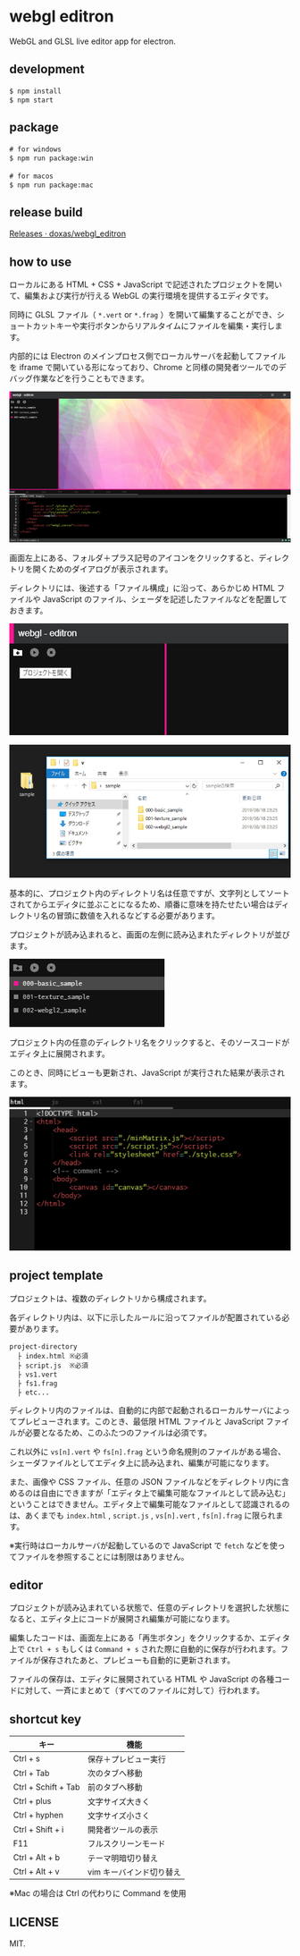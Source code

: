 # webgl editron

WebGL and GLSL live editor app for electron.

## development

```
$ npm install
$ npm start
```

## package

```
# for windows
$ npm run package:win

# for macos
$ npm run package:mac
```

## release build

[Releases · doxas/webgl\_editron](https://github.com/doxas/webgl_editron/releases)

## how to use

ローカルにある HTML + CSS + JavaScript で記述されたプロジェクトを開いて、編集および実行が行える WebGL の実行環境を提供するエディタです。

同時に GLSL ファイル（ `*.vert` or `*.frag` ）を開いて編集することができ、ショートカットキーや実行ボタンからリアルタイムにファイルを編集・実行します。

内部的には Electron のメインプロセス側でローカルサーバを起動してファイルを iframe で開いている形になっており、Chrome と同様の開発者ツールでのデバッグ作業などを行うこともできます。

![](./doc/01.jpg)

画面左上にある、フォルダ＋プラス記号のアイコンをクリックすると、ディレクトリを開くためのダイアログが表示されます。

ディレクトリには、後述する「ファイル構成」に沿って、あらかじめ HTML ファイルや JavaScript のファイル、シェーダを記述したファイルなどを配置しておきます。

![](./doc/03.jpg)

![](./doc/02.jpg)

基本的に、プロジェクト内のディレクトリ名は任意ですが、文字列としてソートされてからエディタに並ぶことになるため、順番に意味を持たせたい場合はディレクトリ名の冒頭に数値を入れるなどする必要があります。

プロジェクトが読み込まれると、画面の左側に読み込まれたディレクトリが並びます。

![](./doc/04.jpg)

プロジェクト内の任意のディレクトリ名をクリックすると、そのソースコードがエディタ上に展開されます。

このとき、同時にビューも更新され、JavaScript が実行された結果が表示されます。

![](./doc/05.jpg)

## project template

プロジェクトは、複数のディレクトリから構成されます。

各ディレクトリ内は、以下に示したルールに沿ってファイルが配置されている必要があります。

```
project-directory
  ├ index.html ※必須
  ├ script.js  ※必須
  ├ vs1.vert
  ├ fs1.frag
  ├ etc...
```

ディレクトリ内のファイルは、自動的に内部で起動されるローカルサーバによってプレビューされます。このとき、最低限 HTML ファイルと JavaScript ファイルが必要となるため、このふたつのファイルは必須です。

これ以外に `vs[n].vert` や `fs[n].frag` という命名規則のファイルがある場合、シェーダファイルとしてエディタ上に読み込まれ、編集が可能になります。

また、画像や CSS ファイル、任意の JSON ファイルなどをディレクトリ内に含めるのは自由にできますが「エディタ上で編集可能なファイルとして読み込む」ということはできません。エディタ上で編集可能なファイルとして認識されるのは、あくまでも `index.html` , `script.js` , `vs[n].vert` , `fs[n].frag` に限られます。

※実行時はローカルサーバが起動しているので JavaScript で `fetch` などを使ってファイルを参照することには制限はありません。

## editor

プロジェクトが読み込まれている状態で、任意のディレクトリを選択した状態になると、エディタ上にコードが展開され編集が可能になります。

編集したコードは、画面左上にある「再生ボタン」をクリックするか、エディタ上で `Ctrl + s` もしくは `Command + s` された際に自動的に保存が行われます。ファイルが保存されたあと、プレビューも自動的に更新されます。

ファイルの保存は、エディタに展開されている HTML や JavaScript の各種コードに対して、一斉にまとめて（すべてのファイルに対して）行われます。

## shortcut key

| キー                | 機能                     |
|---------------------|--------------------------|
| Ctrl + s            | 保存＋プレビュー実行     |
| Ctrl + Tab          | 次のタブへ移動           |
| Ctrl + Schift + Tab | 前のタブへ移動           |
| Ctrl + plus         | 文字サイズ大きく         |
| Ctrl + hyphen       | 文字サイズ小さく         |
| Ctrl + Shift + i    | 開発者ツールの表示       |
| F11                 | フルスクリーンモード     |
| Ctrl + Alt + b      | テーマ明暗切り替え       |
| Ctrl + Alt + v      | vim キーバインド切り替え |

※Mac の場合は Ctrl の代わりに Command を使用

## LICENSE

MIT.


